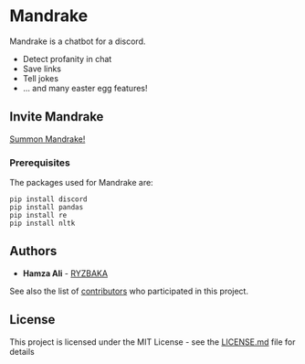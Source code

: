 # Mandrake

Mandrake is a chatbot for a discord.
* Detect profanity in chat
* Save links 
* Tell jokes
* ... and many easter egg features!


## Invite Mandrake
<a href="https://discordapp.com/oauth2/authorize?client_id=598252932802150407&scope=bot">Summon Mandrake!</a>
### Prerequisites
The packages used for Mandrake are:
```
pip install discord
pip install pandas 
pip install re
pip install nltk
```

## Authors

* **Hamza Ali** - [RYZBAKA](https://github.com/ryzbaka)

See also the list of [contributors](https://github.com/ryzbaka/Mandrake/contributors) who participated in this project.

## License

This project is licensed under the MIT License - see the [LICENSE.md](https://github.com/ryzbaka/Mandrake/blob/master/LICENSE) file for details
